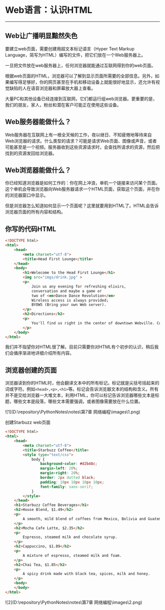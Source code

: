 # Web语言：认识HTML

---

## Web让广播明显黯然失色

要建立web页面，需要创建用超文本标记语言（Hyper Text Markup Language，简写为HTML）编写的文件，把它们放在一个Web服务器上。

一旦把文件放在web服务器上，任何浏览器就能通过互联网得到你的web页面。

根据web页面的HTML，浏览器可以了解到显示页面所需要的全部信息。另外，如果编写得足够好，你的网页甚至在手机和移动设备上就能很好地显示，还允许有视觉缺陷的人在语音浏览器和屏幕放大器上查看。

大量PC和其他设备已经连接到互联网，它们都运行组web浏览器。更重要的是，我们的朋友，家人，粉丝和潜在客户可能正在使用这些设备。

## Web服务器能做什么？

Web服务器在互联网上有一根全天候的工作，夜以继日、不知疲倦地等待来自Web浏览器的请求。什么类型的请求？可能是请求Web页面、图像或声音，或者可能甚至是一个视频。服务器收到这些资源请求时，会查找所请求的资源，然后把找到的资源发回给浏览器。

## Web浏览器能做什么？

你已经知道浏览器是如何工作的：你在网上冲浪，单机一个链接来访问某个页面。这个单机会导致浏览器向Web服务器请求一个HTML页面，获取这个页面，并在你的浏览器窗口中显示。

但是浏览器怎么知道如何显示一个页面呢？这里就要用到HTML了。HTML会告诉浏览器页面的所有内容和结构。

## 你写的代码HTML

```html
<!DOCTYPE html>
<html>
	<head>
		<meta charset="utf-8">
		<title>Head First Lounge</title>
	</head>
	<body>
		<h1>Welecome to the Head First Lounge</h1>
		<img src="imgs/drink.jpg" >
		<p>
			Join us any evening for refreshing elixirs,
			conversation and maybe a game or
			two of <em>Dance Dance Revolution</em>
			Wireless access is always provided;
			BYOWS (Bring your own Web server).
		</p>
		<h2>Directions</h2>
		<p>
			You'll find us right in the center of downtown Webville. Come join us!
		</p>
	</body>
</html>
```

我们并不指望你对HTML很了解。目前只需要你对HTML有个初步的认识，稍后我们会循序渐进地详细介绍所有内容。

## 浏览器创建的页面

浏览器读到你的HTML时，他会翻译文本中的所有标记。标记就是尖括号括起来的词或字符。例如`<head>,<p>,<h1>`等。标记会告诉浏览器文本的结构和含义。所有并不是交给浏览器一大堆文本，利用HTML，你可以标记告诉浏览器哪些文本是标题，哪些文本是段落，哪些文本需要强调，或者图像需要放在什么位置。

![1](D:\repository\PythonNotes\notes\第7章 网络编程\images\1.png)

创建Starbuzz web页面

```html
<!DOCTYPE html>
<html>
	<head>
		<meta charset="utf-8">
		<title>Starbuzz Coffee</title>
		<style type="text/css">
			body {
				background-color: #d2b48c;
				margin-left: 20%;
				margin-right: 20%;
				border: 2px dotted black;
				padding: 10px 10px 10px 10px;
				font-family: sans-serif;
			}
		</style>
	</head>
	<h1>Starbuzz Coffee Beverages</h1>
	<h2>House Blend, $1.49</h2>
	<p>
		A smooth, mild blend of coffees from Mexico, Bolivia and Guatemala
	</p>
	<h2>Mocha Cafe Latte, $2.35</h2>
	<p>
		Espresso, steamed milk and chocolate syrup.
	</p>
	<h2>Cappuccino, $1.89</h2>
	<p>
		A mixture of espresso, steamed milk and foam.
	</p>
	<h2>Chai Tea, $1.85</h2>
	<p>
		A spicy drink made with black tea, spices, milk and honey.
	</p>
	<body>
	</body>
</html>
```

![2](D:\repository\PythonNotes\notes\第7章 网络编程\images\2.png)
